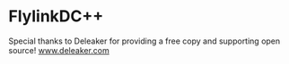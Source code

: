 FlylinkDC++ 
==============

Special thanks to Deleaker for providing a free copy and supporting open source!
www.deleaker.com
